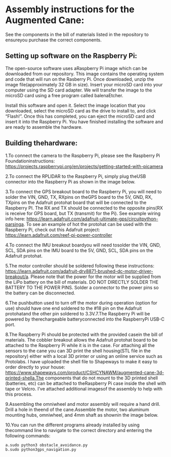 # Assembly instructions for the Augmented Cane:

See the components in the bill of materials listed in the repository to ensureyou purchase the correct components.

## Setting up software on the Raspberry Pi: 

The open-source software uses aRaspberry Pi image which can be downloaded from our repository. 
This image contains the operating system and code that will run on the Rasberry Pi. Once downloaded, 
unzip the image file(approximately 32 GB in size). Insert your microSD card into your computer using the SD card adapter. 
We will transfer the image to the microSD card using a free program called balenaEtcher. 

Install this software and open it. Select the image location that you downloaded,
select the microSD card as the drive to install to, and click “Flash!”. 
Once this has completed, you can eject the microSD card and insert it into the Raspberry Pi. 
You have finished installing the software and are ready to assemble the hardware.

## Building thehardware:

1.To connect the camera to the Raspberry Pi, please see the Raspberry Pi Foundationinstructions: 
https://projects.raspberrypi.org/en/projects/getting-started-with-picamera

2.To connect the RPLIDAR to the Raspberry Pi, simply plug theUSB connector into the Raspberry Pi as shown in the image below.

3.To connect the GPS breakout board to the Raspberry Pi, you will need to solder the VIN, GND, TX, RXpins on theGPS board to the 5V, GND, RX, 
TXpins on the Adafruit protohat board that will be connected to the Raspberry PI.
The RX and TX should be connected to the opposite pins(RX is receive for GPS board, but TX (transmit) for the Pi). 
See example wiring info here: https://learn.adafruit.com/adafruit-ultimate-gps/circuitpython-parsinga.
To see an example of hot the protohat can be used with the Raspberry Pi, check out this Adafruit project: https://learn.adafruit.com/reef-pi-power-controller

4.To connect the IMU breakout boardyou will need tosolder the VIN, GND, SCL, SDA pins on the IMU board to the 5V, GND, SCL, SDA pins on the Adafruit protohat.

5.The motor controller should be soldered following these instructions: 
https://learn.adafruit.com/adafruit-drv8871-brushed-dc-motor-driver-breakout/a.
Please note that the power for the motor will be supplied from the LiPo battery on the bill of materials. 
DO NOT DIRECTLY SOLDER THE BATTERY TO THE POWER PINS. Solder a connector to the power pins so the battery can be disconnected.

6.The pushbutton used to turn off the motor during operation (option for use) should have one end soldered to the #18 pin on the Adafruit 
protohatand the other pin soldered to 3.3V.7.The Raspberry Pi will be powered by therechargeable batteryconnected into the RaspberryPi USB-C port. 

8.The Raspberry Pi should be protected with the provided casein the bill of materials. 
The cobbler breakout allows the Adafruit protohat board to be attached to the Raspberry Pi while it is in the case. 
For attaching all the sensors to the cane you can 3D print the shell housing(STL file in the repository) 
either with a local 3D printer or using an online service such as Protolabs.
I have uploaded the shell file to Shapeways to make it easy to order directly to your house: 
https://www.shapeways.com/product/CSHCYNAWM/augmented-cane-3d-printed-shella.The components that do not mount to the 3D 
printed shell (batteries, etc) can be attached to theRaspberry Pi case inside the shell with tape or Velcro.
I’ve attached additional imagesof the assembly to help with this process.

9.Assembling the omniwheel and motor assembly will require a hand drill. 
Drill a hole in theend of the cane.Assemble the motor, two aluminum mounting hubs, omniwheel, 
and 4mm shaft as shownin the image below.

10.You can run the different programs already installed by 
using thecommand line to navigate to the correct directory and entering the following commands:
```
a.sudo python3 obstacle_avoidance.py
b.sudo python3gps_navigation.py
```

